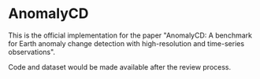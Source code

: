 # AnomalyCD
This is the official implementation for the paper "AnomalyCD: A benchmark for Earth anomaly change detection with high-resolution and time-series observations".

Code and dataset would be made available after the review process.

